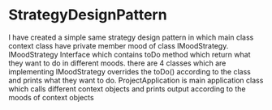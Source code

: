 # StrategyDesignPattern
I have created a simple same strategy design pattern in which main class context class have private member mood of class IMoodStrategy. IMoodStrategy Interface which contains toDo method which return what they want to do in different moods. there are 4 classes which are implementing IMoodStrategy overrides the toDo() according to the class and prints what they want to do.
ProjectApplication is main application class which calls different context objects and prints output according to the moods of context objects

